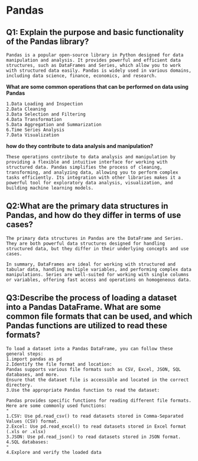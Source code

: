 # Pandas

## Q1: Explain the purpose and basic functionality of the Pandas library?
```
Pandas is a popular open-source library in Python designed for data manipulation and analysis. It provides powerful and efficient data structures, such as DataFrames and Series, which allow you to work with structured data easily. Pandas is widely used in various domains, including data science, finance, economics, and research.

```
**What are some common operations that can be performed on data using Pandas**
```
1.Data Loading and Inspection
2.Data Cleaning
3.Data Selection and Filtering
4.Data Transformation
5.Data Aggregation and Summarization
6.Time Series Analysis
7.Data Visualization
```
**how do they contribute to data analysis and manipulation?**
```
These operations contribute to data analysis and manipulation by providing a flexible and intuitive interface for working with structured data. Pandas simplifies the process of cleaning, transforming, and analyzing data, allowing you to perform complex tasks efficiently. Its integration with other libraries makes it a powerful tool for exploratory data analysis, visualization, and building machine learning models.
```
## Q2:What are the primary data structures in Pandas, and how do they differ in terms of use cases?
```
The primary data structures in Pandas are the DataFrame and Series. They are both powerful data structures designed for handling structured data, but they differ in their underlying concepts and use cases.
```
```
In summary, DataFrames are ideal for working with structured and tabular data, handling multiple variables, and performing complex data manipulations. Series are well-suited for working with single columns or variables, offering fast access and operations on homogeneous data.
```
## Q3:Describe the process of loading a dataset into a Pandas DataFrame. What are some common file formats that can be used, and which Pandas functions are utilized to read these formats?
```
To load a dataset into a Pandas DataFrame, you can follow these general steps:
1.import pandas as pd
2.Identify the file format and location:
Pandas supports various file formats such as CSV, Excel, JSON, SQL databases, and more.
Ensure that the dataset file is accessible and located in the correct directory.
3.Use the appropriate Pandas function to read the dataset:

Pandas provides specific functions for reading different file formats. Here are some commonly used functions:
"
1.CSV: Use pd.read_csv() to read datasets stored in Comma-Separated Values (CSV) format. 
2.Excel: Use pd.read_excel() to read datasets stored in Excel format (.xls or .xlsx)
3.JSON: Use pd.read_json() to read datasets stored in JSON format.
4.SQL databases:
"
4.Explore and verify the loaded data
```